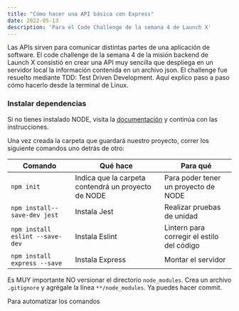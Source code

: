 ```yaml
---
title: "Cómo hacer una API básica con Express"
date: 2022-05-13
description: 'Para el Code Challenge de la semana 4 de Launch X'
---
```


Las APIs sirven para comunicar distintas partes de una aplicación de software. El code
challenge de la semana 4 de la misión backend de Launch X consistió en crear una API
muy sencilla que despliega en un servidor local la información contenida en un archivo json.
El challenge fue resuelto mediante TDD: Test Driven Development. Aquí explico paso a paso
cómo hacerlo desde la terminal de Linux.

### Instalar dependencias

Si no tienes instalado NODE, visita la [documentación](https://nodejs.org/en/docs/) y continúa con las instrucciones.

Una vez creada la carpeta que guardará nuestro proyecto, correr los siguiente comandos uno
detrás de otro:

| Comando | Qué hace | Para qué |
|---|---|---|
| `npm init` | Indica que la carpeta contendrá un proyecto de NODE | Para poder tener un proyecto de NODE |
| `npm install--save-dev jest` | Instala Jest | Realizar pruebas de unidad |
| `npm install eslint --save-dev` | Instala Eslint | Lintern para corregir el estilo del código |
| `npm install express --save` | Instala Express | Montar el servidor |

Es MUY importante NO versionar el directorio `node_modules`. Crea un archivo `.gitignore` y agrégale la línea
`**/node_modules`. Ya puedes hacer commit.

Para automatizar los comandos

